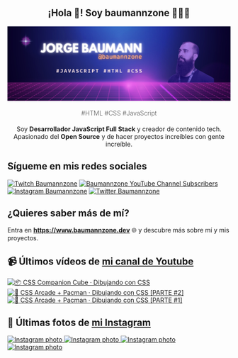 <p align="center">
   <h2 align="center">¡Hola 👋! Soy baumannzone 👨🏻‍💻</h2>
   <img align="center" src="img/header.png" />
   <h4 align="center" style="font-weight: 300; color: #555;">#HTML #CSS #JavaScript</h4>
</p>

<p align="center" style="margin-bottom: 20px">Soy <strong>Desarrollador JavaScript Full Stack</strong> y creador de contenido tech.
<br/>
Apasionado del <strong>Open Source</strong> y de hacer proyectos increíbles con gente increíble.
</p>

## Sígueme en mis redes sociales

[![Twitch Baumannzone](https://img.shields.io/twitch/status/baumannzone?style=social)](https://twitch.tv/baumannzone)
[![Baumannzone YouTube Channel Subscribers](https://img.shields.io/youtube/channel/subscribers/UCTTj5ztXnGeDRPFVsBp7VMA?style=social)](https://youtube.com/rambitojs)
[![Instagram Baumannzone](https://img.shields.io/badge/Baumannzone--_.svg?label=Instagram&style=social&logo=instagram)](https://instagram.com/baumannzone)
[![Twitter Baumannzone](https://img.shields.io/twitter/follow/Baumannzone?label=Twitter&style=social)](https://twitter.com/baumannzone)

## ¿Quieres saber más de mí?

Entra en **https://www.baumannzone.dev** 🌐 y descubre más sobre mí y mis proyectos.

## 📹 Últimos vídeos de [mi canal de Youtube](https://youtube.com/rambitojs?sub_confirmation=1)


<a href='https://youtu.be/W6xwoSJahA0' target='_blank'>
  <img width='30%' src='https://img.youtube.com/vi/W6xwoSJahA0/mqdefault.jpg' alt='📦 CSS Companion Cube · Dibujando con CSS' />
</a>
<a href='https://youtu.be/9C3NXVXewH8' target='_blank'>
  <img width='30%' src='https://img.youtube.com/vi/9C3NXVXewH8/mqdefault.jpg' alt='👾 CSS Arcade + Pacman · Dibujando con CSS [PARTE #2]' />
</a>
<a href='https://youtu.be/2ahqLdgkSxA' target='_blank'>
  <img width='30%' src='https://img.youtube.com/vi/2ahqLdgkSxA/mqdefault.jpg' alt='👾 CSS Arcade + Pacman · Dibujando con CSS [PARTE #1]' />
</a>

## 📸 Últimas fotos de [mi Instagram](https://instagram.com/baumannzone)


<a href='https://instagram.com/p/C1Z0eADI6Yf' target='_blank'>
  <img width='20%' src='https://scontent-waw1-1.cdninstagram.com/v/t51.2885-15/413233902_909371237503034_3082149462268374716_n.jpg?stp=dst-jpg_e15_fr_s1080x1080&_nc_ht=scontent-waw1-1.cdninstagram.com&_nc_cat=102&_nc_ohc=OjekRfbrEV4AX8zBacj&edm=APU89FABAAAA&ccb=7-5&ig_cache_key=MzI2Nzg3Mzc2NDY4OTU1MjkyNw%3D%3D.2-ccb7-5&oh=00_AfBVVU0y0Ny_0Rcc-zgrJNL7n_iNq2yEXSWQ5uQD9TrgAg&oe=659435FC&_nc_sid=bc0c2c' alt='Instagram photo' />
</a>
<a href='https://instagram.com/p/C1WtP91InOe' target='_blank'>
  <img width='20%' src='https://scontent-waw1-1.cdninstagram.com/v/t51.2885-15/412689044_1432867804247433_2957485866472235905_n.jpg?stp=dst-jpg_e15_fr_s1080x1080&_nc_ht=scontent-waw1-1.cdninstagram.com&_nc_cat=109&_nc_ohc=YfpXBNyVTxoAX_fcmdL&edm=APU89FABAAAA&ccb=7-5&ig_cache_key=MzI2Njk5NzU4MDQ5Nzg4ODcyOQ%3D%3D.2-ccb7-5&oh=00_AfBH9tyHIUKL0MFx7-7u0EHzbyxu8F_FbwMaeZtedf162A&oe=65944942&_nc_sid=bc0c2c' alt='Instagram photo' />
</a>
<a href='https://instagram.com/p/C1SKYMaIDaP' target='_blank'>
  <img width='20%' src='https://scontent-waw1-1.cdninstagram.com/v/t51.2885-15/412590924_1412741992995371_7471484264113640484_n.jpg?stp=dst-jpg_e15_fr_s1080x1080&_nc_ht=scontent-waw1-1.cdninstagram.com&_nc_cat=111&_nc_ohc=Hi04rouls8kAX_EedWc&edm=APU89FABAAAA&ccb=7-5&ig_cache_key=MzI2NTcxODMyMjg1MjgwNDIzOQ%3D%3D.2-ccb7-5&oh=00_AfCefR18pVGb1EgYeGV4bSVID_4XPaKl7rbh3cRcgKLKWQ&oe=65944644&_nc_sid=bc0c2c' alt='Instagram photo' />
</a>
<a href='https://instagram.com/p/C0wvw04IjE7' target='_blank'>
  <img width='20%' src='https://scontent-waw1-1.cdninstagram.com/v/t51.2885-15/410431685_2324562264396277_1565438691155214994_n.jpg?stp=dst-jpg_e15_fr_s1080x1080&_nc_ht=scontent-waw1-1.cdninstagram.com&_nc_cat=101&_nc_ohc=m9y6Kofdvf4AX_uvygR&edm=APU89FABAAAA&ccb=7-5&ig_cache_key=MzI1NjMxMjU5NDA4NjExMzU5NQ%3D%3D.2-ccb7-5&oh=00_AfC40GpASpl7xe8KfXWjwPtWElSQN2jjMFI6RN09GfhusA&oe=659415E6&_nc_sid=bc0c2c' alt='Instagram photo' />
</a>
